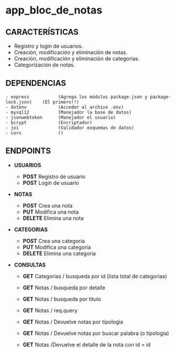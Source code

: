 # app_bloc_de_notas

## CARACTERÍSTICAS

- Registro y login de usuarios.
- Creación, modificación y eliminación de notas.
- Creación, modificación y eliminación de categorias.
- Categorización de notas.

## DEPENDENCIAS

    - express           (Agrega los módulos package.json y package-lock.json)    (El primero!!)
    - dotenv            (Acceder al archivo .env)
    - mysql12           (Manejador la base de datos)
    - jsonwebtoken      (Manejador el usuario)
    - bcrypt            (Encriptador)
    - joi               (Validador exquemas de datos)
    - cors              ()

## ENDPOINTS

- **USUARIOS**

  - **POST** Registro de usuario
  - **POST** Login de usuario

- **NOTAS**

  - **POST** Crea una nota
  - **PUT** Modifica una nota
  - **DELETE** Elimina una nota

- **CATEGORIAS**

  - **POST** Crea una categoria
  - **PUT** Modifica una categoria
  - **DELETE** Elimina una categoria

- **CONSULTAS**

  - **GET** Categorias / busqueda por id (lista total de categorias)

  - **GET** Notas / busqueda por detalle
  - **GET** Notas / busqueda por titulo

  - **GET** Notas / req.query
  - **GET** Notas / Devuelve notas por tipología
  - **GET** Notas / Devuelve notas por buscar palabra (o tipología)
  - **GET** Notas /Devuelve el detalle de la nota con id = id
